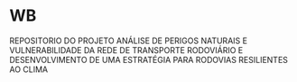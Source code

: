 # WB
REPOSITORIO DO PROJETO ANÁLISE DE PERIGOS NATURAIS E VULNERABILIDADE DA REDE DE TRANSPORTE RODOVIÁRIO E DESENVOLVIMENTO DE UMA ESTRATÉGIA PARA RODOVIAS RESILIENTES AO CLIMA
